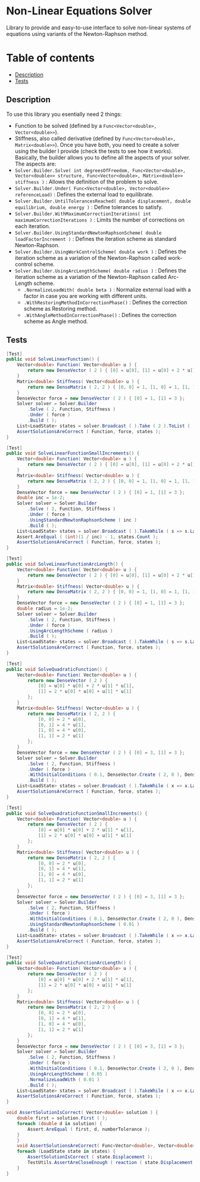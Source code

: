 # Non-Linear Equations Solver

Library to provide and easy-to-use interface to solve non-linear systems of equations using variants of the Newton-Raphson method.

# Table of contents
- [Description](#description)
- [Tests](#tests)

## Description <a name="description"></a>

To use this library you esentially need 2 things: 
* Function to be solved (defined by a ``` Func<Vector<double>, Vector<double>> ```).
* Stiffness, also called derivative (defined by ``` Func<Vector<double>, Matrix<double>> ```).
Once you have both, you need to create a solver using the builder I provide (check the tests to see how it works). Basically, the builder allows you to define all the aspects of your solver. The aspects are:
* ``` Solver.Builder.Solve( int degreesOfFreedom, Func<Vector<double>, Vector<double>> structure, Func<Vector<double>, Matrix<double>> stiffness ) ``` : Allows the definition of the problem to solve.
* ``` Solver.Builder.Under( Func<Vector<double>, Vector<double>> referenceLoad) ``` : Defines the external load to equilibrate.
* ``` Solver.Builder.UntilTolerancesReached( double displacement, double equilibrium, double energy ) ``` : Define tolerances to satisfy.
* ``` Solver.Builder.WithMaximumCorrectionIterations( int maximumCorrectionIterations ) ``` : Limits the number of corrections on each iteration.
* ``` Solver.Builder.UsingStandardNewtonRaphsonScheme( double loadFactorIncrement ) ``` : Defines the iteration scheme as standard Newton-Raphson.
* ``` Solver.Builder.UsingWorkControlScheme( double work ) ``` : Defines the iteration scheme as a variation of the Newton-Raphson called work-control scheme.
* ``` Solver.Builder.UsingArcLengthScheme( double radius ) ``` : Defines the iteration scheme as a variation of the Newton-Raphson called Arc-Length scheme.
    * ``` .NormalizeLoadWith( double beta ) ``` : Normalize external load with a factor in case you are working with different units.
    * ``` .WithRestoringMethodInCorrectionPhase() ``` : Defines the correction scheme as Restoring method.
    * ``` .WithAngleMethodInCorrectionPhase() ``` : Defines the correction scheme as Angle method.

## Tests <a name="tests"></a>

```c#
[Test]
public void SolveLinearFunction() {
	Vector<double> Function( Vector<double> u ) {
	    return new DenseVector ( 2 ) { [0] = u[0], [1] = u[0] + 2 * u[1] };
	}
	Matrix<double> Stiffness( Vector<double> u ) {
	    return new DenseMatrix ( 2, 2 ) { [0, 0] = 1, [1, 0] = 1, [1, 1] = 2 };
	}
	DenseVector force = new DenseVector ( 2 ) { [0] = 1, [1] = 3 };
	Solver solver = Solver.Builder
	    .Solve ( 2, Function, Stiffness )
	    .Under ( force )
	    .Build ( );
	List<LoadState> states = solver.Broadcast ( ).Take ( 2 ).ToList ( );
	AssertSolutionsAreCorrect ( Function, force, states );
}

[Test]
public void SolveLinearFunctionSmallIncrements() {
	Vector<double> Function( Vector<double> u ) {
	    return new DenseVector ( 2 ) { [0] = u[0], [1] = u[0] + 2 * u[1] };
	}
	Matrix<double> Stiffness( Vector<double> u ) {
	    return new DenseMatrix ( 2, 2 ) { [0, 0] = 1, [1, 0] = 1, [1, 1] = 2 };
	}
	DenseVector force = new DenseVector ( 2 ) { [0] = 1, [1] = 3 };
	double inc = 1e-2;
	Solver solver = Solver.Builder
	    .Solve ( 2, Function, Stiffness )
	    .Under ( force )
	    .UsingStandardNewtonRaphsonScheme ( inc )
	    .Build ( );
	List<LoadState> states = solver.Broadcast ( ).TakeWhile ( s => s.Lambda <= 1 ).ToList ( );
	Assert.AreEqual ( (int)(1 / inc) - 1, states.Count );
	AssertSolutionsAreCorrect ( Function, force, states );
}

[Test]
public void SolveLinearFunctionArcLength() {
	Vector<double> Function( Vector<double> u ) {
	    return new DenseVector ( 2 ) { [0] = u[0], [1] = u[0] + 2 * u[1] };
	}
	Matrix<double> Stiffness( Vector<double> u ) {
	    return new DenseMatrix ( 2, 2 ) { [0, 0] = 1, [1, 0] = 1, [1, 1] = 2 };
	}
	DenseVector force = new DenseVector ( 2 ) { [0] = 1, [1] = 3 };
	double radius = 1e-2;
	Solver solver = Solver.Builder
	    .Solve ( 2, Function, Stiffness )
	    .Under ( force )
	    .UsingArcLengthScheme ( radius )
	    .Build ( );
	List<LoadState> states = solver.Broadcast ( ).TakeWhile ( s => s.Lambda <= 1 ).ToList ( );
	AssertSolutionsAreCorrect ( Function, force, states );
}

[Test]
public void SolveQuadraticFunction() {
	Vector<double> Function( Vector<double> u ) {
	    return new DenseVector ( 2 ) {
	        [0] = u[0] * u[0] + 2 * u[1] * u[1],
	        [1] = 2 * u[0] * u[0] + u[1] * u[1]
	    };
	}
	Matrix<double> Stiffness( Vector<double> u ) {
	    return new DenseMatrix ( 2, 2 ) {
	        [0, 0] = 2 * u[0],
	        [0, 1] = 4 * u[1],
	        [1, 0] = 4 * u[0],
	        [1, 1] = 2 * u[1]
	    };
	}
	DenseVector force = new DenseVector ( 2 ) { [0] = 3, [1] = 3 };
	Solver solver = Solver.Builder
	    .Solve ( 2, Function, Stiffness )
	    .Under ( force )
	    .WithInitialConditions ( 0.1, DenseVector.Create ( 2, 0 ), DenseVector.Create ( 2, 1 ) )
	    .Build ( );
	List<LoadState> states = solver.Broadcast ( ).TakeWhile ( x => x.Lambda <= 1 ).ToList ( );
	AssertSolutionsAreCorrect ( Function, force, states );
}

[Test]
public void SolveQuadraticFunctionSmallIncrements() {
	Vector<double> Function( Vector<double> u ) {
	    return new DenseVector ( 2 ) {
	        [0] = u[0] * u[0] + 2 * u[1] * u[1],
	        [1] = 2 * u[0] * u[0] + u[1] * u[1]
	    };
	}
	Matrix<double> Stiffness( Vector<double> u ) {
	    return new DenseMatrix ( 2, 2 ) {
	        [0, 0] = 2 * u[0],
	        [0, 1] = 4 * u[1],
	        [1, 0] = 4 * u[0],
	        [1, 1] = 2 * u[1]
	    };
	}
	DenseVector force = new DenseVector ( 2 ) { [0] = 3, [1] = 3 };
	Solver solver = Solver.Builder
	    .Solve ( 2, Function, Stiffness )
	    .Under ( force )
	    .WithInitialConditions ( 0.1, DenseVector.Create ( 2, 0 ), DenseVector.Create ( 2, 1 ) )
	    .UsingStandardNewtonRaphsonScheme ( 0.01 )
	    .Build ( );
	List<LoadState> states = solver.Broadcast ( ).TakeWhile ( x => x.Lambda <= 1 ).ToList ( );
	AssertSolutionsAreCorrect ( Function, force, states );
}

[Test]
public void SolveQuadraticFunctionArcLength() {
	Vector<double> Function( Vector<double> u ) {
	    return new DenseVector ( 2 ) {
	        [0] = u[0] * u[0] + 2 * u[1] * u[1],
	        [1] = 2 * u[0] * u[0] + u[1] * u[1]
	    };
	}
	Matrix<double> Stiffness( Vector<double> u ) {
	    return new DenseMatrix ( 2, 2 ) {
	        [0, 0] = 2 * u[0],
	        [0, 1] = 4 * u[1],
	        [1, 0] = 4 * u[0],
	        [1, 1] = 2 * u[1]
	    };
	}
	DenseVector force = new DenseVector ( 2 ) { [0] = 3, [1] = 3 };
	Solver solver = Solver.Builder
	    .Solve ( 2, Function, Stiffness )
	    .Under ( force )
	    .WithInitialConditions ( 0.1, DenseVector.Create ( 2, 0 ), DenseVector.Create ( 2, 1 ) )
	    .UsingArcLengthScheme ( 0.05 )
	    .NormalizeLoadWith ( 0.01 )
	    .Build ( );
	List<LoadState> states = solver.Broadcast ( ).TakeWhile ( x => x.Lambda <= 10 ).ToList ( );
	AssertSolutionsAreCorrect ( Function, force, states );
}

void AssertSolutionIsCorrect( Vector<double> solution ) {
	double first = solution.First ( );
	foreach (double d in solution) {
	    Assert.AreEqual ( first, d, numberTolerance );
	}
	}
	void AssertSolutionsAreCorrect( Func<Vector<double>, Vector<double>> reaction, Vector<double> force, List<LoadState> states ) {
	foreach (LoadState state in states) {
	    AssertSolutionIsCorrect ( state.Displacement );
	    TestUtils.AssertAreCloseEnough ( reaction ( state.Displacement ), state.Lambda * force, tolerance );
	}
}
```
